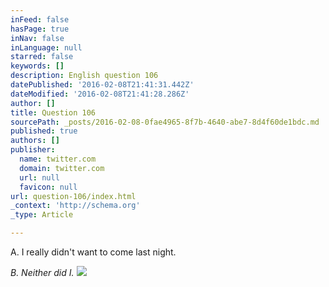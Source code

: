 ```yaml
---
inFeed: false
hasPage: true
inNav: false
inLanguage: null
starred: false
keywords: []
description: English question 106
datePublished: '2016-02-08T21:41:31.442Z'
dateModified: '2016-02-08T21:41:28.286Z'
author: []
title: Question 106
sourcePath: _posts/2016-02-08-0fae4965-8f7b-4640-abe7-8d4f60de1bdc.md
published: true
authors: []
publisher:
  name: twitter.com
  domain: twitter.com
  url: null
  favicon: null
url: question-106/index.html
_context: 'http://schema.org'
_type: Article

---
```

A. I really didn't want to come last night.

_B. Neither did I._
![](https://pbs.twimg.com/media/CareErPWEAAQDiK.png)